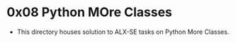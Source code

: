 # 0x08 Python MOre Classes

- This directory houses solution to ALX-SE tasks on Python More Classes.
